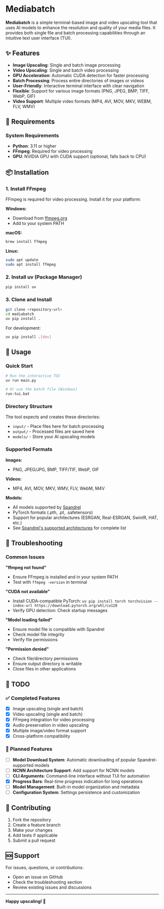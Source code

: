 # Mediabatch

**Mediabatch** is a simple terminal-based image and video upscaling tool that uses AI models to enhance the resolution and quality of your media files. It provides both single file and batch processing capabilities through an intuitive text user interface (TUI).

## ✨ Features

- **Image Upscaling**: Single and batch image processing
- **Video Upscaling**: Single and batch video processing
- **GPU Acceleration**: Automatic CUDA detection for faster processing
- **Batch Processing**: Process entire directories of images or videos
- **User-Friendly**: Interactive terminal interface with clear navigation
- **Flexible**: Support for various image formats (PNG, JPEG, BMP, TIFF, WebP, GIF)
- **Video Support**: Multiple video formats (MP4, AVI, MOV, MKV, WEBM, FLV, WMV)

## 🔧 Requirements

### System Requirements

- **Python**: 3.11 or higher
- **FFmpeg**: Required for video processing
- **GPU**: NVIDIA GPU with CUDA support (optional, falls back to CPU)

## 📦 Installation

### 1. Install FFmpeg

FFmpeg is required for video processing. Install it for your platform:

**Windows:**

- Download from [ffmpeg.org](https://ffmpeg.org/download.html)
- Add to your system PATH

**macOS:**

```bash
brew install ffmpeg
```

**Linux:**

```bash
sudo apt update
sudo apt install ffmpeg
```

### 2. Install uv (Package Manager)

```bash
pip install uv
```

### 3. Clone and Install

```bash
git clone <repository-url>
cd mediabatch
uv pip install .
```

For development:

```bash
uv pip install .[dev]
```

## 🚀 Usage

### Quick Start

```bash
# Run the interactive TUI
uv run main.py

# Or use the batch file (Windows)
run-tui.bat
```

### Directory Structure

The tool expects and creates these directories:

- `input/` - Place files here for batch processing
- `output/` - Processed files are saved here
- `models/` - Store your AI upscaling models

### Supported Formats

**Images:**

- PNG, JPEG/JPG, BMP, TIFF/TIF, WebP, GIF

**Videos:**

- MP4, AVI, MOV, MKV, WMV, FLV, WebM, M4V

**Models:**

- All models supported by [Spandrel](https://github.com/chaiNNer-org/spandrel)
- PyTorch formats (.pth, .pt, .safetensors)
- Support for popular architectures (ESRGAN, Real-ESRGAN, SwinIR, HAT, etc.)
- See [Spandrel's supported architectures](https://github.com/chaiNNer-org/spandrel#supported-architectures) for complete list

## 🐛 Troubleshooting

### Common Issues

**"ffmpeg not found"**

- Ensure FFmpeg is installed and in your system PATH
- Test with `ffmpeg -version` in terminal

**"CUDA not available"**

- Install CUDA-compatible PyTorch: `uv pip install torch torchvision --index-url https://download.pytorch.org/whl/cu128`
- Verify GPU detection: Check startup messages

**"Model loading failed"**

- Ensure model file is compatible with Spandrel
- Check model file integrity
- Verify file permissions

**"Permission denied"**

- Check file/directory permissions
- Ensure output directory is writable
- Close files in other applications

## 📝 TODO

### ✅ Completed Features

- [x] Image upscaling (single and batch)
- [x] Video upscaling (single and batch)
- [x] FFmpeg integration for video processing
- [x] Audio preservation in video upscaling
- [x] Multiple image/video format support
- [x] Cross-platform compatibility

### 🚧 Planned Features

- [ ] **Model Download System**: Automatic downloading of popular Spandrel-supported models
- [ ] **NCNN Architecture Support**: Add support for NCNN models
- [ ] **CLI Arguments**: Command-line interface without TUI for automation
- [x] **Progress Bars**: Real-time progress indication for long operations
- [ ] **Model Management**: Built-in model organization and metadata
- [ ] **Configuration System**: Settings persistence and customization

## 🤝 Contributing

1. Fork the repository
2. Create a feature branch
3. Make your changes
4. Add tests if applicable
5. Submit a pull request

## 🆘 Support

For issues, questions, or contributions:

- Open an issue on GitHub
- Check the troubleshooting section
- Review existing issues and discussions

---

**Happy upscaling! 🚀**
